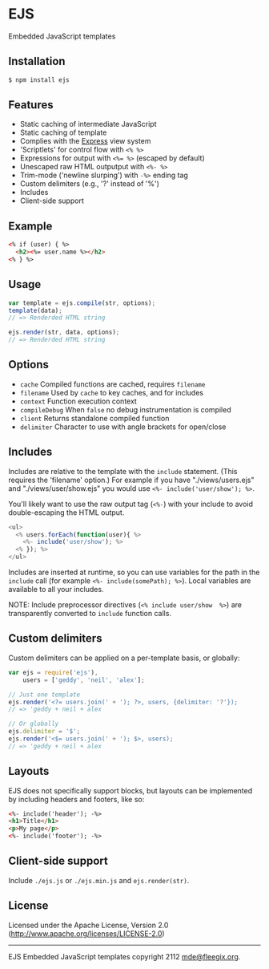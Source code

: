 # EJS

Embedded JavaScript templates

## Installation

```bash
$ npm install ejs
```

## Features

  * Static caching of intermediate JavaScript
  * Static caching of template
  * Complies with the [Express](http://expressjs.com) view system
  * 'Scriptlets' for control flow with `<% %>`
  * Expressions for output with `<%= %>` (escaped by default)
  * Unescaped raw HTML outputput with `<%- %>`
  * Trim-mode ('newline slurping') with `-%>` ending tag
  * Custom delimiters (e.g., '?' instead of '%')
  * Includes
  * Client-side support

## Example

```html
<% if (user) { %>
  <h2><%= user.name %></h2>
<% } %>
```

## Usage


```javascript
var template = ejs.compile(str, options);
template(data);
// => Renderded HTML string

ejs.render(str, data, options);
// => Renderded HTML string
```

## Options

  - `cache`           Compiled functions are cached, requires `filename`
  - `filename`        Used by `cache` to key caches, and for includes
  - `context`         Function execution context
  - `compileDebug`    When `false` no debug instrumentation is compiled
  - `client`          Returns standalone compiled function
  - `delimiter`       Character to use with angle brackets for open/close

## Includes

Includes are relative to the template with the `include` statement. (This
requires the 'filename' option.) For example if you have "./views/users.ejs" and
"./views/user/show.ejs" you would use `<%- include('user/show'); %>`.

You'll likely want to use the raw output tag (`<%-`) with your include to avoid
double-escaping the HTML output.

```javascript
<ul>
  <% users.forEach(function(user){ %>
    <%- include('user/show'); %>
  <% }); %>
</ul>
```

Includes are inserted at runtime, so you can use variables for the path in the
`include` call (for example `<%- include(somePath); %>`). Local variables are
available to all your includes.

NOTE: Include preprocessor directives (`<% include user/show  %>`) are
transparently converted to `include` function calls.

## Custom delimiters

Custom delimiters can be applied on a per-template basis, or globally:

```javascript
var ejs = require('ejs'),
    users = ['geddy', 'neil', 'alex'];

// Just one template
ejs.render('<?= users.join(' + '); ?>, users, {delimiter: '?'});
// => 'geddy + neil + alex

// Or globally
ejs.delimiter = '$';
ejs.render('<$= users.join(' + '); $>, users);
// => 'geddy + neil + alex
```

## Layouts

EJS does not specifically support blocks, but layouts can be implemented by
including headers and footers, like so:


```html
<%- include('header'); -%>
<h1>Title</h1>
<p>My page</p>
<%- include('footer'); -%>
```

## Client-side support

Include `./ejs.js` or `./ejs.min.js` and `ejs.render(str)`.

## License

Licensed under the Apache License, Version 2.0
(<http://www.apache.org/licenses/LICENSE-2.0>)

- - -
EJS Embedded JavaScript templates copyright 2112
mde@fleegix.org.


